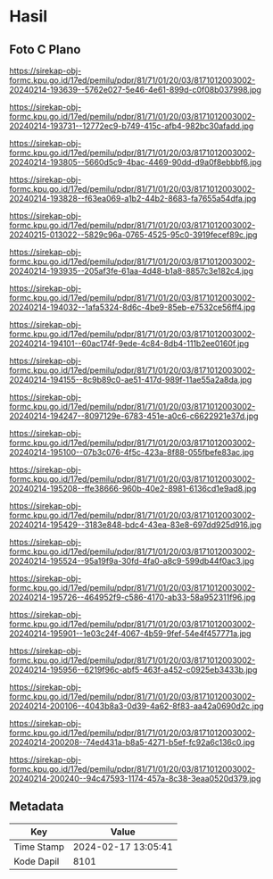 # Hasil

## Foto C Plano

https://sirekap-obj-formc.kpu.go.id/17ed/pemilu/pdpr/81/71/01/20/03/8171012003002-20240214-193639--5762e027-5e46-4e61-899d-c0f08b037998.jpg

https://sirekap-obj-formc.kpu.go.id/17ed/pemilu/pdpr/81/71/01/20/03/8171012003002-20240214-193731--12772ec9-b749-415c-afb4-982bc30afadd.jpg

https://sirekap-obj-formc.kpu.go.id/17ed/pemilu/pdpr/81/71/01/20/03/8171012003002-20240214-193805--5660d5c9-4bac-4469-90dd-d9a0f8ebbbf6.jpg

https://sirekap-obj-formc.kpu.go.id/17ed/pemilu/pdpr/81/71/01/20/03/8171012003002-20240214-193828--f63ea069-a1b2-44b2-8683-fa7655a54dfa.jpg

https://sirekap-obj-formc.kpu.go.id/17ed/pemilu/pdpr/81/71/01/20/03/8171012003002-20240215-013022--5829c96a-0765-4525-95c0-3919fecef89c.jpg

https://sirekap-obj-formc.kpu.go.id/17ed/pemilu/pdpr/81/71/01/20/03/8171012003002-20240214-193935--205af3fe-61aa-4d48-b1a8-8857c3e182c4.jpg

https://sirekap-obj-formc.kpu.go.id/17ed/pemilu/pdpr/81/71/01/20/03/8171012003002-20240214-194032--1afa5324-8d6c-4be9-85eb-e7532ce56ff4.jpg

https://sirekap-obj-formc.kpu.go.id/17ed/pemilu/pdpr/81/71/01/20/03/8171012003002-20240214-194101--60ac174f-9ede-4c84-8db4-111b2ee0160f.jpg

https://sirekap-obj-formc.kpu.go.id/17ed/pemilu/pdpr/81/71/01/20/03/8171012003002-20240214-194155--8c9b89c0-ae51-417d-989f-11ae55a2a8da.jpg

https://sirekap-obj-formc.kpu.go.id/17ed/pemilu/pdpr/81/71/01/20/03/8171012003002-20240214-194247--8097129e-6783-451e-a0c6-c6622921e37d.jpg

https://sirekap-obj-formc.kpu.go.id/17ed/pemilu/pdpr/81/71/01/20/03/8171012003002-20240214-195100--07b3c076-4f5c-423a-8f88-055fbefe83ac.jpg

https://sirekap-obj-formc.kpu.go.id/17ed/pemilu/pdpr/81/71/01/20/03/8171012003002-20240214-195208--ffe38666-960b-40e2-8981-6136cd1e9ad8.jpg

https://sirekap-obj-formc.kpu.go.id/17ed/pemilu/pdpr/81/71/01/20/03/8171012003002-20240214-195429--3183e848-bdc4-43ea-83e8-697dd925d916.jpg

https://sirekap-obj-formc.kpu.go.id/17ed/pemilu/pdpr/81/71/01/20/03/8171012003002-20240214-195524--95a19f9a-30fd-4fa0-a8c9-599db44f0ac3.jpg

https://sirekap-obj-formc.kpu.go.id/17ed/pemilu/pdpr/81/71/01/20/03/8171012003002-20240214-195726--464952f9-c586-4170-ab33-58a952311f96.jpg

https://sirekap-obj-formc.kpu.go.id/17ed/pemilu/pdpr/81/71/01/20/03/8171012003002-20240214-195901--1e03c24f-4067-4b59-9fef-54e4f457771a.jpg

https://sirekap-obj-formc.kpu.go.id/17ed/pemilu/pdpr/81/71/01/20/03/8171012003002-20240214-195956--6219f96c-abf5-463f-a452-c0925eb3433b.jpg

https://sirekap-obj-formc.kpu.go.id/17ed/pemilu/pdpr/81/71/01/20/03/8171012003002-20240214-200106--4043b8a3-0d39-4a62-8f83-aa42a0690d2c.jpg

https://sirekap-obj-formc.kpu.go.id/17ed/pemilu/pdpr/81/71/01/20/03/8171012003002-20240214-200208--74ed431a-b8a5-4271-b5ef-fc92a6c136c0.jpg

https://sirekap-obj-formc.kpu.go.id/17ed/pemilu/pdpr/81/71/01/20/03/8171012003002-20240214-200240--94c47593-1174-457a-8c38-3eaa0520d379.jpg


## Metadata

| Key        | Value               |
| ---------- | ------------------- |
| Time Stamp | 2024-02-17 13:05:41 |
| Kode Dapil | 8101                |



